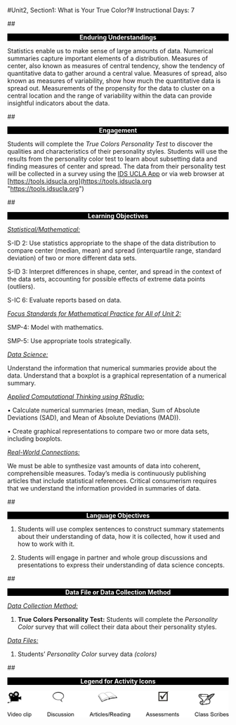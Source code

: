 #Unit2, Section1: What is Your True Color?#
Instructional Days: 7

##<p style="background: black; color: white; text-align: center;">**Enduring Understandings**</p>
Statistics enable us to make sense of large amounts of data. Numerical summaries capture important
elements of a distribution. Measures of center, also known as measures of central tendency, show the
tendency of quantitative data to gather around a central value. Measures of spread, also known as
measures of variability, show how much the quantitative data is spread out. Measurements of the
propensity for the data to cluster on a central location and the range of variability within the data can
provide insightful indicators about the data.

##<p style="background: black; color: white; text-align: center;">**Engagement**</p>
Students will complete the *True Colors Personality Test* to discover the qualities and characteristics of
their personality styles. Students will use the results from the personality color test to learn about
subsetting data and finding measures of center and spread. The data from their personality test will be
collected in a survey using the [IDS UCLA App](../download/app.md) or via web browser at [https://tools.idsucla.org](https://tools.idsucla.org "https://tools.idsucla.org")

##<p style="background: black; color: white; text-align: center;">**Learning Objectives**</p>
<ins>*Statistical/Mathematical:*</ins>

S-ID 2: Use statistics appropriate to the shape of the data distribution to compare center (median, mean)
and spread (interquartile range, standard deviation) of two or more different data sets.

S-ID 3: Interpret differences in shape, center, and spread in the context of the data sets, accounting for
possible effects of extreme data points (outliers).

S-IC 6: Evaluate reports based on data.

<ins>*Focus Standards for Mathematical Practice for All of Unit 2:*</ins>

SMP-4: Model with mathematics.

SMP-5: Use appropriate tools strategically.

<ins>*Data Science:*</ins>

Understand the information that numerical summaries provide about the data. Understand that a boxplot
is a graphical representation of a numerical summary.

<ins>*Applied Computational Thinking using RStudio:*</ins>

• Calculate numerical summaries (mean, median, Sum of Absolute Deviations (SAD), and Mean of
Absolute Deviations (MAD)).

• Create graphical representations to compare two or more data sets, including boxplots.

<ins>*Real-World Connections:*</ins>

We must be able to synthesize vast amounts of data into coherent, comprehensible measures. Today’s
media is continuously publishing articles that include statistical references. Critical consumerism requires
that we understand the information provided in summaries of data.

##<p style="background: black; color: white; text-align: center;">**Language Objectives**</p>
1. Students will use complex sentences to construct summary statements about their understanding of
data, how it is collected, how it used and how to work with it.

2. Students will engage in partner and whole group discussions and presentations to express their
understanding of data science concepts.

##<p style="background: black; color: white; text-align: center;">**Data File or Data Collection Method**</p>
<ins>*Data Collection Method:*</ins>

1. **True Colors Personality Test:** Students will complete the *Personality Color* survey that will
collect their data about their personality styles.

<ins>*Data Files:*</ins>

1. Students’ *Personality Color* survey data *(colors)*

##<p style="background: black; color: white; text-align: center;">**Legend for Activity Icons**</p>
![legend](../img/legend.png)